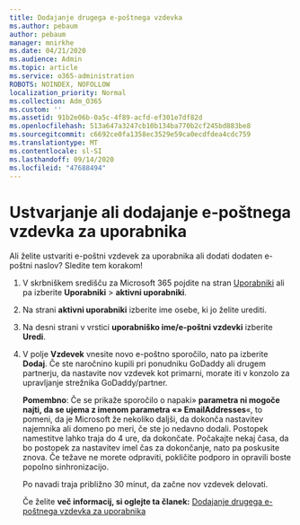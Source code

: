 ```yaml
---
title: Dodajanje drugega e-poštnega vzdevka
ms.author: pebaum
author: pebaum
manager: mnirkhe
ms.date: 04/21/2020
ms.audience: Admin
ms.topic: article
ms.service: o365-administration
ROBOTS: NOINDEX, NOFOLLOW
localization_priority: Normal
ms.collection: Adm_O365
ms.custom: ''
ms.assetid: 91b2e06b-0a5c-4f89-acfd-ef301e7df82d
ms.openlocfilehash: 513a647a3247cb10b134ba770b2cf245bd883be8
ms.sourcegitcommit: c6692ce0fa1358ec3529e59ca0ecdfdea4cdc759
ms.translationtype: MT
ms.contentlocale: sl-SI
ms.lasthandoff: 09/14/2020
ms.locfileid: "47688494"
---
```

# <a name="create-or-add-an-email-alias-for-a-user"></a>Ustvarjanje ali dodajanje e-poštnega vzdevka za uporabnika

Ali želite ustvariti e-poštni vzdevek za uporabnika ali dodati dodaten e-poštni naslov? Sledite tem korakom!
  
1. V skrbniškem središču za Microsoft 365 pojdite na stran [Uporabniki](https://go.microsoft.com/fwlink/p/?linkid=834822) ali pa izberite **Uporabniki** \> **aktivni uporabniki**.
    
2. Na strani **aktivni uporabniki** izberite ime osebe, ki jo želite urediti. 
    
3. Na desni strani v vrstici **uporabniško ime/e-poštni vzdevki** izberite **Uredi**.
    
4. V polje **Vzdevek** vnesite novo e-poštno sporočilo, nato pa izberite **Dodaj**. Če ste naročnino kupili pri ponudniku GoDaddy ali drugem partnerju, da nastavite nov vzdevek kot primarni, morate iti v konzolo za upravljanje strežnika GoDaddy/partner. 
    
    **Pomembno**: Če se prikaže sporočilo o napaki» **parametra ni mogoče najti, da se ujema z imenom parametra «» EmailAddresses**«, to pomeni, da je Microsoft že nekoliko daljši, da dokonča nastavitev najemnika ali domeno po meri, če ste jo nedavno dodali. Postopek namestitve lahko traja do 4 ure, da dokončate. Počakajte nekaj časa, da bo postopek za nastavitev imel čas za dokončanje, nato pa poskusite znova. Če težave ne morete odpraviti, pokličite podporo in opravili boste popolno sinhronizacijo.
    
    Po navadi traja približno 30 minut, da začne nov vzdevek delovati.
    
    Če želite **več informacij, si oglejte ta članek:** [Dodajanje drugega e-poštnega vzdevka za uporabnika](https://docs.microsoft.com/microsoft-365/admin/email/add-another-email-alias-for-a-user)
    

